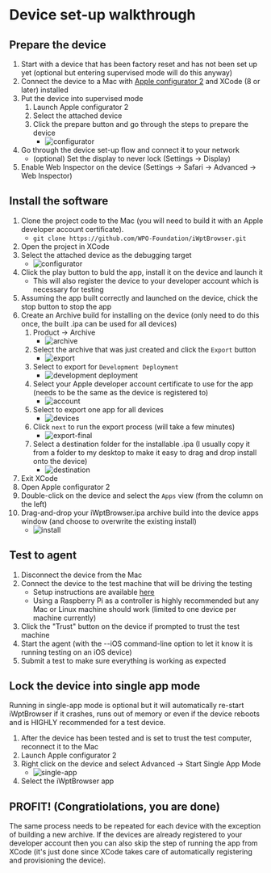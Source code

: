 # Device set-up walkthrough

## Prepare the device
1. Start with a device that has been factory reset and has not been set up yet (optional but entering supervised mode will do this anyway)
1. Connect the device to a Mac with [Apple configurator 2](https://itunes.apple.com/us/app/apple-configurator-2/id1037126344?mt=12) and XCode (8 or later) installed
1. Put the device into supervised mode
    1. Launch Apple configurator 2
    1. Select the attached device
    1. Click the prepare button and go through the steps to prepare the device
        * ![configurator](images/configurator.png)
1. Go through the device set-up flow and connect it to your network
    * (optional) Set the display to never lock (Settings -> Display)
1. Enable Web Inspector on the device (Settings -> Safari -> Advanced -> Web Inspector)

## Install the software
1. Clone the project code to the Mac (you will need to build it with an Apple developer account certificate).
    * ```git clone https://github.com/WPO-Foundation/iWptBrowser.git```
1. Open the project in XCode
1. Select the attached device as the debugging target
    * ![configurator](images/target.png)
1. Click the play button to buld the app, install it on the device and launch it
    * This will also register the device to your developer account which is necessary for testing
1. Assuming the app built correctly and launched on the device, chick the stop button to stop the app
1. Create an Archive build for installing on the device (only need to do this once, the built .ipa can be used for all devices)
    1. Product -> Archive
        * ![archive](images/archive.png)
    1. Select the archive that was just created and click the ```Export``` button
        * ![export](images/export.png)
    1. Select to export for ```Development Deployment```
        * ![development deployment](images/export-development.png)
    1. Select your Apple developer account certificate to use for the app (needs to be the same as the device is registered to)
        * ![account](images/account.png)
    1. Select to export one app for all devices
        * ![devices](images/export-devices.png)
    1. Click ```next``` to run the export process (will take a few minutes)
        * ![export-final](images/export-final.png)
    1. Select a destination folder for the installable .ipa (I usually copy it from a folder to my desktop to make it easy to drag and drop install onto the device)
        * ![destination](images/destination.png)
1. Exit XCode
1. Open Apple configurator 2
1. Double-click on the device and select the ```Apps``` view (from the column on the left)
1. Drag-and-drop your iWptBrowser.ipa archive build into the device apps window (and choose to overwrite the existing install)
    * ![install](images/install.png)

## Test to agent
1. Disconnect the device from the Mac
1. Connect the device to the test machine that will be driving the testing
    * Setup instructions are available [here](https://github.com/WPO-Foundation/wptagent/blob/master/docs/install.md)
    * Using a Raspberry Pi as a controller is highly recommended but any Mac or Linux machine should work (limited to one device per machine currently)
1. Click the "Trust" button on the device if prompted to trust the test machine
1. Start the agent (with the --iOS command-line option to let it know it is running testing on an iOS device)
1. Submit a test to make sure everything is working as expected

## Lock the device into single app mode
Running in single-app mode is optional but it will automatically re-start iWptBrowser if it crashes, runs out of memory or even if the device reboots and is HIGHLY recommended for a test device.
1. After the device has been tested and is set to trust the test computer, reconnect it to the Mac
1. Launch Apple configurator 2
1. Right click on the device and select Advanced -> Start Single App Mode
    * ![single-app](images/single-app.png)
1. Select the iWptBrowser app

## PROFIT! (Congratiolations, you are done)
The same process needs to be repeated for each device with the exception of building a new archive.  If the devices are already registered to your developer account then you can also skip the step of running the app from XCode (it's just done since XCode takes care of automatically registering and provisioning the device).